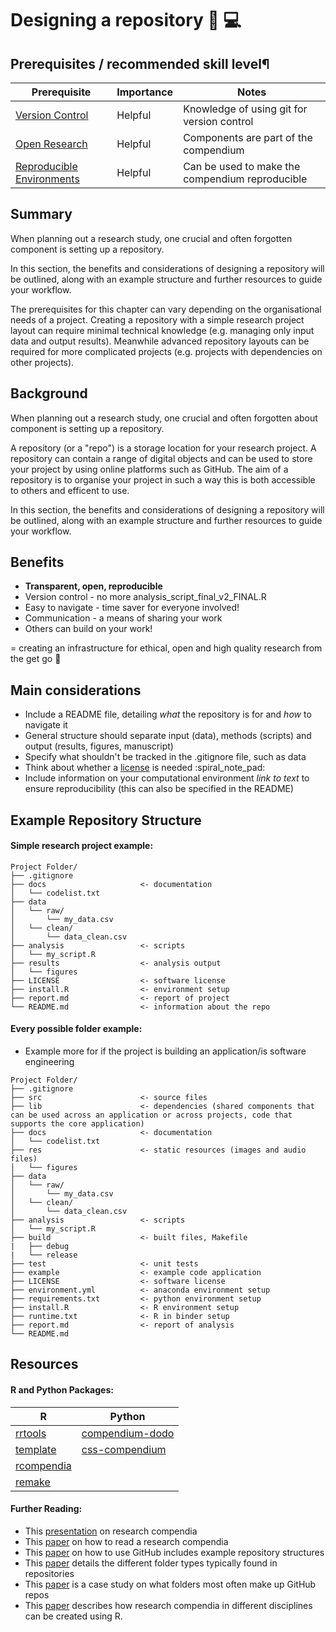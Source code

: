 # Designing a repository :file_folder: :computer: 

## Prerequisites / recommended skill level¶

| Prerequisite | Importance | Notes |
| -------------|------------|-------|
| [Version Control](https://the-turing-way.netlify.app/reproducible-research/vcs.html#rr-vcs) | Helpful | Knowledge of using git for version control |
| [Open Research](https://the-turing-way.netlify.app/reproducible-research/open.html#rr-open) | Helpful | Components are part of the compendium |
| [Reproducible Environments](https://the-turing-way.netlify.app/reproducible-research/renv.html#rr-renv) | Helpful | Can be used to make the compendium reproducible |



## Summary 
When planning out a research study, one crucial and often forgotten component is setting up a repository. 

In this section, the benefits and considerations of designing a repository will be outlined, along with an example structure and further resources to guide your workflow.

The prerequisites for this chapter can vary depending on the organisational needs of a project. Creating a repository with a simple research project layout can require minimal technical knowledge (e.g. managing only input data and output results). Meanwhile advanced repository layouts can be required for more complicated projects (e.g. projects with dependencies on other projects).


## Background
When planning out a research study, one crucial and often forgotten about component is setting up a repository. 

A repository (or a "repo") is a storage location for your research project. A repository can contain a range of digital objects and can be used to store your project by using online platforms such as GitHub. The aim of a repository is to organise your project in such a way this is both accessible to others and efficent to use. 


In this section, the benefits and considerations of designing a repository will be outlined, along with an example structure and further resources to guide your workflow.

## Benefits
- **Transparent, open, reproducible**
- Version control - no more analysis_script_final_v2_FINAL.R 
- Easy to navigate - time saver for everyone involved!
- Communication - a means of sharing your work 
- Others can build on your work! 

= creating an infrastructure for ethical, open and high quality research from the get go :tada: 

## Main considerations
- Include a README file, detailing _what_ the repository is for and _how_ to navigate it 
- General structure should separate input (data), methods (scripts) and output (results, figures, manuscript)
- Specify what shouldn't be tracked in the .gitignore file, such as data
- Think about whether a [license](https://the-turing-way.netlify.app/reproducible-research/licensing.html#rr-licensing) is needed  :spiral_note_pad: 
- Include information on your computational environment _link to text_ to ensure reproducibility (this can also be specified in the README)

## Example Repository Structure 
#### Simple research project example:
```
Project Folder/
├── .gitignore                          
├── docs                     <- documentation
│   └── codelist.txt 
├── data
│   └── raw/
│       └── my_data.csv
│   └── clean/
│       └── data_clean.csv
├── analysis                 <- scripts
│   └── my_script.R
├── results                  <- analysis output     
│   └── figures
├── LICENSE                  <- software license
├── install.R                <- environment setup
├── report.md                <- report of project
└── README.md                <- information about the repo
```


#### Every possible folder example:
- Example more for if the project is building an application/is software engineering
```
Project Folder/
├── .gitignore                          
├── src                      <- source files
├── lib                      <- dependencies (shared components that can be used across an application or across projects, code that supports the core application)
├── docs                     <- documentation
│   └── codelist.txt 
├── res                      <- static resources (images and audio files)
│   └── figures
├── data
│   └── raw/
│       └── my_data.csv
│   └── clean/
│       └── data_clean.csv
├── analysis                 <- scripts
│   └── my_script.R
├── build                    <- built files, Makefile
|   ├── debug
|   └── release
├── test                     <- unit tests
├── example                  <- example code application
├── LICENSE                  <- software license
├── environment.yml          <- anaconda environment setup   
├── requirements.txt         <- python environment setup
├── install.R                <- R environment setup
├── runtime.txt              <- R in binder setup
├── report.md                <- report of analysis
└── README.md  
```

## Resources

#### R and Python Packages:

|    R     | Python | 
| -------- | -------|
|[rrtools](https://annakrystalli.me/rrresearch/10_compendium.html)|[compendium-dodo](https://pypi.org/project/compendium-dodo/)|
|[template](https://github.com/Pakillo/template)|[css-compendium](https://pypi.org/project/ccs-compendium/)|
|[rcompendia](https://github.com/FRBCesab/rcompendium)| |
|[remake](https://github.com/richfitz/remake)| |

#### Further Reading:
- This [presentation](https://mbjoseph.github.io/intro-research-compendia/#1) on research compendia
- This [paper](https://arxiv.org/abs/1806.09525) on how to read a research compendia
- This [paper](https://journals.plos.org/ploscompbiol/article?id=10.1371/journal.pcbi.1004947)  on how to use GitHub includes example repository structures
- This [paper](https://arxiv.org/abs/2102.12727) details the different folder types typically found in repositories
- This [paper](http://mockiene.com/papers/folder-short.pdf) is a case study on what folders most often make up GitHub repos
- This [paper](https://www.tandfonline.com/doi/abs/10.1080/00031305.2017.1375986) describes how research compendia in different disciplines can be created using R. 
